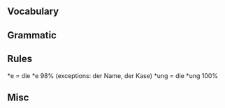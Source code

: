 ## Vocabulary


## Grammatic


## Rules

*e = die *e 98% (exceptions: der Name, der Kase)
*ung = die *ung 100%


## Misc

